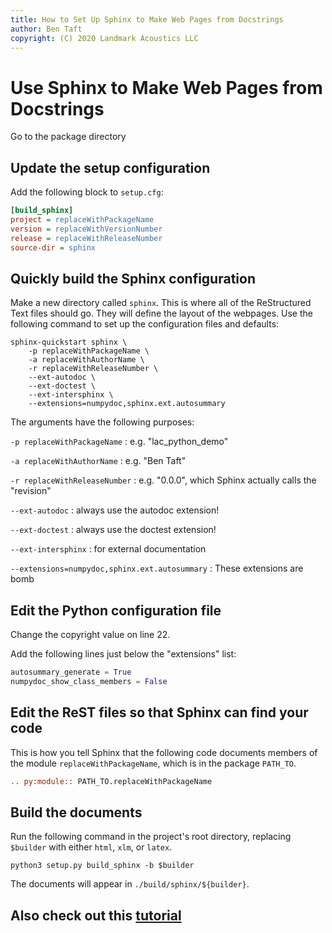 ```yaml
---
title: How to Set Up Sphinx to Make Web Pages from Docstrings
author: Ben Taft
copyright: (C) 2020 Landmark Acoustics LLC
---
```


# Use Sphinx to Make Web Pages from Docstrings

Go to the package directory
## Update the setup configuration

Add the following block to ``setup.cfg``:

```ini
[build_sphinx]
project = replaceWithPackageName
version = replaceWithVersionNumber
release = replaceWithReleaseNumber
source-dir = sphinx
```

## Quickly build the Sphinx configuration

Make a new directory called ``sphinx``. This is where all of the ReStructured
Text files should go. They will define the layout of the webpages. Use the
following command to set up the configuration files and defaults:

```{console}
sphinx-quickstart sphinx \
	-p replaceWithPackageName \
	-a replaceWithAuthorName \
	-r replaceWithReleaseNumber \
	--ext-autodoc \
	--ext-doctest \
	--ext-intersphinx \
	--extensions=numpydoc,sphinx.ext.autosummary
```

The arguments have the following purposes:

``-p replaceWithPackageName``
: e.g. "lac_python_demo"

``-a replaceWithAuthorName``
: e.g. "Ben Taft"

``-r replaceWithReleaseNumber``
: e.g. "0.0.0", which Sphinx actually calls the "revision"

``--ext-autodoc``
: always use the autodoc extension!

``--ext-doctest``
: always use the doctest extension!

``--ext-intersphinx``
: for external documentation

``--extensions=numpydoc,sphinx.ext.autosummary``
: These extensions are bomb

## Edit the Python configuration file

Change the copyright value on line 22.

Add the following lines just below the "extensions" list:

```python
autosummary_generate = True
numpydoc_show_class_members = False
```

## Edit the ReST files so that Sphinx can find your code

This is how you tell Sphinx that the following code documents members of the
module ``replaceWithPackageName``, which is in the package ``PATH_TO``.

```rst
.. py:module:: PATH_TO.replaceWithPackageName
```
## Build the documents

Run the following command in the project's root directory, replacing
``$builder`` with either ``html``, ``xlm``, or ``latex``.

```console
python3 setup.py build_sphinx -b $builder
```

The documents will appear in ``./build/sphinx/${builder}``.

## Also check out this [tutorial][1]

[1]: https://sphinx-rtd-tutorial.readthedocs.io/en/latest/docstrings.html
